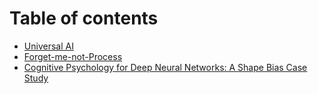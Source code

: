 # Table of contents

* [Universal AI](README.md)
* [Forget-me-not-Process](forget-me-not-process.md)
* [Cognitive Psychology for Deep Neural Networks: A Shape Bias Case Study](cognitive_psychology_dnn.md)


